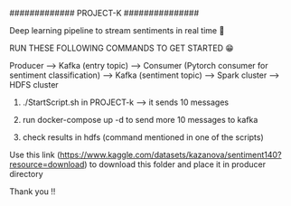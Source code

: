 ############# PROJECT-K ###############

Deep learning pipeline to stream sentiments in real time 🤖

RUN THESE FOLLOWING COMMANDS TO GET STARTED 😁

Producer --> Kafka (entry topic) --> Consumer (Pytorch consumer for sentiment classification) --> Kafka (sentiment topic) --> Spark cluster --> HDFS cluster

1. ./StartScript.sh in PROJECT-k --> it sends 10 messages 

2. run docker-compose up -d to send more 10 messages to kafka 

3. check results in hdfs (command mentioned in one of the scripts)

Use this link (https://www.kaggle.com/datasets/kazanova/sentiment140?resource=download) to download this folder and place it in producer directory

Thank you !!

